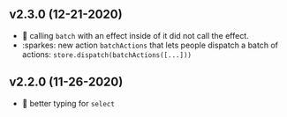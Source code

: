 ## v2.3.0 (12-21-2020)

- :bug: calling `batch` with an effect inside of it did not call the effect.
- :sparkes: new action `batchActions` that lets people dispatch a batch of actions: `store.dispatch(batchActions([...]))`

## v2.2.0 (11-26-2020)

- :wrench: better typing for `select`